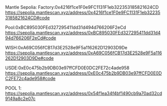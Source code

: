 Mantle Sepolia:
Factory:0x4216f1ce1F0e9FC1131F1eb322353185821624CD
https://sepolia.mantlescan.xyz/address/0x4216f1ce1F0e9FC1131F1eb322353185821624CD#code

Pool:0xBC895030FEd327295411dd31d494d766206F2eCd
https://sepolia.mantlescan.xyz/address/0xBC895030FEd327295411dd31d494d766206F2eCd#code

WISH:0xA69C056fCB17d3E2528e9F5a116262D12903D9De
https://sepolia.mantlescan.xyz/address/0xA69C056fCB17d3E2528e9F5a116262D12903D9De#code

USDE:0xE0c475b2b9DB03e97ffCFD0E0DC2FE72c4ade958
https://sepolia.mantlescan.xyz/address/0xE0c475b2b9DB03e97ffCFD0E0DC2FE72c4ade958#code

POOL 1:
https://sepolia.mantlescan.xyz/address/0x54f1ea34f4bf1490cb9a70ad32cd9149a8c2e07c
